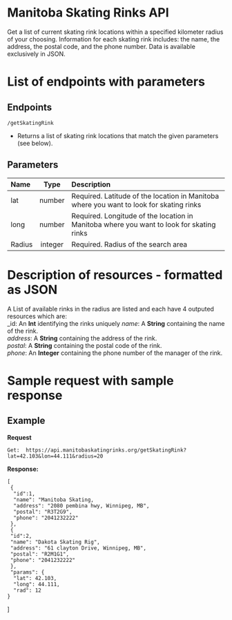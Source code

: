 # Manitoba Skating Rinks API

Get a list of current skating rink locations within a specified kilometer radius of your choosing. Information for each skating rink includes: the name, the address, the postal code, and the phone number. Data is available exclusively in JSON.

# List of endpoints with parameters

## Endpoints
`/getSkatingRink`
* Returns a list of skating rink locations that match the given parameters (see below).

## Parameters
| Name        | Type        | Description   |
| :---        |    :----:   |          :--- |
| lat         | number       | Required. Latitude of the location in Manitoba where you want to look for skating  rinks |         |
| long        | number       | Required. Longitude of the location in Manitoba where you want to look for skating  rinks |
| Radius      | integer      | Required. Radius of the search area |

# Description of resources - formatted as JSON

A List of available rinks in the radius are listed and each have 4 outputed resources which are: \
_id: An **Int** identifying the rinks uniquely
_name_: A **String** containing the name of the rink. \
_address_: A **String** containing the address of the rink. \
_postal_: A **String** containing the postal code of the rink. \
_phone_: An **Integer** containing the phone number of the manager of the rink.

# Sample request with sample response


  

  

## Example

**Request**

    Get:  https://api.manitobaskatingrinks.org/getSkatingRink?lat=42.103&lon=44.111&radius=20

**Response:**

    [
     {
      "id":1,
      "name": "Manitoba Skating, 
      "address": "2080 pembina hwy, Winnipeg, MB",
      "postal": "R3T2G9", 
      "phone": "2041232222"
     }, 
     {
     "id":2,
     "name": "Dakota Skating Rig",
     "address": "61 clayton Drive, Winnipeg, MB",
     "postal": "R2M1G1", 
     "phone": "2041232222" 
     },
     "params": {
      "lat": 42.103,
      "long": 44.111,
      "rad": 12
    }
   ]

